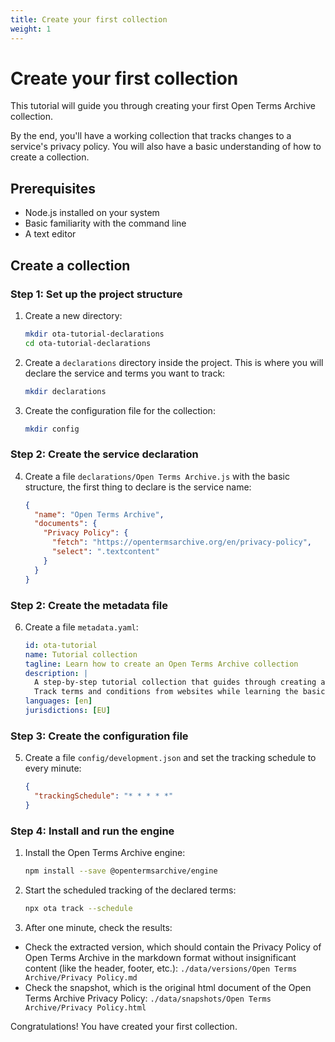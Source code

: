 ```yaml
---
title: Create your first collection
weight: 1
---
```


# Create your first collection

This tutorial will guide you through creating your first Open Terms Archive collection.

By the end, you'll have a working collection that tracks changes to a service's privacy policy. You will also have a basic understanding of how to create a collection.

## Prerequisites

- Node.js installed on your system
- Basic familiarity with the command line
- A text editor

## Create a collection

### Step 1: Set up the project structure

1. Create a new directory:
    ```bash
    mkdir ota-tutorial-declarations
    cd ota-tutorial-declarations
    ```

2. Create a `declarations` directory inside the project. This is where you will declare the service and terms you want to track:
    ```bash
    mkdir declarations
    ```

3. Create the configuration file for the collection:
    ```bash
    mkdir config
    ```

### Step 2: Create the service declaration

4. Create a file `declarations/Open Terms Archive.js` with the basic structure, the first thing to declare is the service name:
    ```json
    {
      "name": "Open Terms Archive",
      "documents": {
        "Privacy Policy": {
          "fetch": "https://opentermsarchive.org/en/privacy-policy",
          "select": ".textcontent"
        }
      }
    }
    ```

### Step 2: Create the metadata file

6. Create a file `metadata.yaml`:
    ```yaml
    id: ota-tutorial
    name: Tutorial collection
    tagline: Learn how to create an Open Terms Archive collection
    description: |
      A step-by-step tutorial collection that guides through creating an Open Terms Archive collection.
      Track terms and conditions from websites while learning the basics of declarations, configuration, and metadata.
    languages: [en]
    jurisdictions: [EU]
    ```

### Step 3: Create the configuration file

5. Create a file `config/development.json` and set the tracking schedule to every minute:
    ```json
    {
      "trackingSchedule": "* * * * *"
    }
    ```

### Step 4: Install and run the engine

1. Install the Open Terms Archive engine:
    ```bash
    npm install --save @opentermsarchive/engine
    ```

2. Start the scheduled tracking of the declared terms:
    ```bash
    npx ota track --schedule
    ```

3. After one minute, check the results:
  - Check the extracted version, which should contain the Privacy Policy of Open Terms Archive in the markdown format without insignificant content (like the header, footer, etc.): `./data/versions/Open Terms Archive/Privacy Policy.md`
  - Check the snapshot, which is the original html document of the Open Terms Archive Privacy Policy: `./data/snapshots/Open Terms Archive/Privacy Policy.html`

Congratulations! You have created your first collection.
